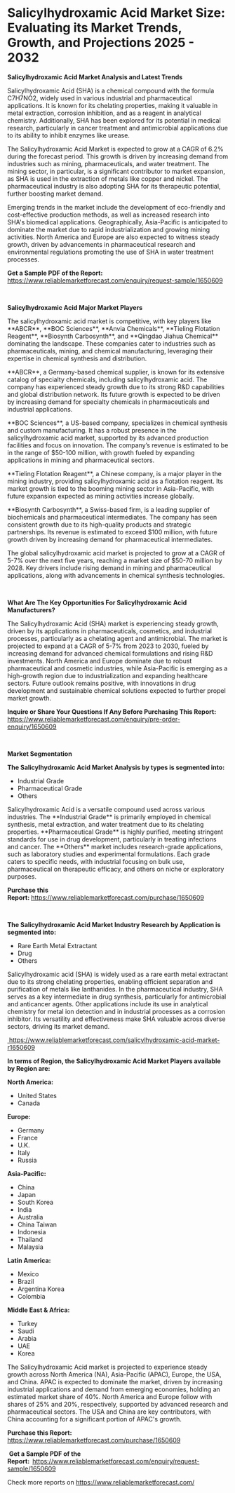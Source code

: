 <p><h1>Salicylhydroxamic Acid Market Size: Evaluating its Market Trends, Growth, and Projections 2025 - 2032</h1></p><p><strong>Salicylhydroxamic Acid Market Analysis and Latest Trends</strong></p>
<p><p>Salicylhydroxamic Acid (SHA) is a chemical compound with the formula C7H7NO2, widely used in various industrial and pharmaceutical applications. It is known for its chelating properties, making it valuable in metal extraction, corrosion inhibition, and as a reagent in analytical chemistry. Additionally, SHA has been explored for its potential in medical research, particularly in cancer treatment and antimicrobial applications due to its ability to inhibit enzymes like urease.</p><p>The Salicylhydroxamic Acid Market is expected to grow at a CAGR of 6.2% during the forecast period. This growth is driven by increasing demand from industries such as mining, pharmaceuticals, and water treatment. The mining sector, in particular, is a significant contributor to market expansion, as SHA is used in the extraction of metals like copper and nickel. The pharmaceutical industry is also adopting SHA for its therapeutic potential, further boosting market demand.</p><p>Emerging trends in the market include the development of eco-friendly and cost-effective production methods, as well as increased research into SHA's biomedical applications. Geographically, Asia-Pacific is anticipated to dominate the market due to rapid industrialization and growing mining activities. North America and Europe are also expected to witness steady growth, driven by advancements in pharmaceutical research and environmental regulations promoting the use of SHA in water treatment processes.</p></p>
<p><strong>Get a Sample PDF of the Report:&nbsp;</strong> <a href="https://www.reliablemarketforecast.com/enquiry/request-sample/1650609?utm_campaign=2251&utm_medium=2&utm_source=Github&utm_content=ia&utm_term=25012025&utm_id=salicylhydroxamic-acid">https://www.reliablemarketforecast.com/enquiry/request-sample/1650609</a></p>
<p>&nbsp;</p>
<p><strong>Salicylhydroxamic Acid Major Market Players</strong></p>
<p><p>The salicylhydroxamic acid market is competitive, with key players like **ABCR**, **BOC Sciences**, **Anvia Chemicals**, **Tieling Flotation Reagent**, **Biosynth Carbosynth**, and **Qingdao Jiahua Chemical** dominating the landscape. These companies cater to industries such as pharmaceuticals, mining, and chemical manufacturing, leveraging their expertise in chemical synthesis and distribution.</p><p>**ABCR**, a Germany-based chemical supplier, is known for its extensive catalog of specialty chemicals, including salicylhydroxamic acid. The company has experienced steady growth due to its strong R&D capabilities and global distribution network. Its future growth is expected to be driven by increasing demand for specialty chemicals in pharmaceuticals and industrial applications.</p><p>**BOC Sciences**, a US-based company, specializes in chemical synthesis and custom manufacturing. It has a robust presence in the salicylhydroxamic acid market, supported by its advanced production facilities and focus on innovation. The company’s revenue is estimated to be in the range of $50-100 million, with growth fueled by expanding applications in mining and pharmaceutical sectors.</p><p>**Tieling Flotation Reagent**, a Chinese company, is a major player in the mining industry, providing salicylhydroxamic acid as a flotation reagent. Its market growth is tied to the booming mining sector in Asia-Pacific, with future expansion expected as mining activities increase globally.</p><p>**Biosynth Carbosynth**, a Swiss-based firm, is a leading supplier of biochemicals and pharmaceutical intermediates. The company has seen consistent growth due to its high-quality products and strategic partnerships. Its revenue is estimated to exceed $100 million, with future growth driven by increasing demand for pharmaceutical intermediates.</p><p>The global salicylhydroxamic acid market is projected to grow at a CAGR of 5-7% over the next five years, reaching a market size of $50-70 million by 2028. Key drivers include rising demand in mining and pharmaceutical applications, along with advancements in chemical synthesis technologies.</p></p>
<p>&nbsp;</p>
<p><strong>What Are The Key Opportunities For Salicylhydroxamic Acid Manufacturers?</strong></p>
<p><p>The Salicylhydroxamic Acid (SHA) market is experiencing steady growth, driven by its applications in pharmaceuticals, cosmetics, and industrial processes, particularly as a chelating agent and antimicrobial. The market is projected to expand at a CAGR of 5-7% from 2023 to 2030, fueled by increasing demand for advanced chemical formulations and rising R&D investments. North America and Europe dominate due to robust pharmaceutical and cosmetic industries, while Asia-Pacific is emerging as a high-growth region due to industrialization and expanding healthcare sectors. Future outlook remains positive, with innovations in drug development and sustainable chemical solutions expected to further propel market growth.</p></p>
<p><strong>Inquire or Share Your Questions If Any Before Purchasing This Report:</strong> <a href="https://www.reliablemarketforecast.com/enquiry/pre-order-enquiry/1650609?utm_campaign=2251&utm_medium=2&utm_source=Github&utm_content=ia&utm_term=25012025&utm_id=salicylhydroxamic-acid">https://www.reliablemarketforecast.com/enquiry/pre-order-enquiry/1650609</a></p>
<p>&nbsp;</p>
<p><strong>Market Segmentation</strong></p>
<p><strong>The Salicylhydroxamic Acid Market Analysis by types is segmented into:</strong></p>
<p><ul><li>Industrial Grade</li><li>Pharmaceutical Grade</li><li>Others</li></ul></p>
<p><p>Salicylhydroxamic Acid is a versatile compound used across various industries. The **Industrial Grade** is primarily employed in chemical synthesis, metal extraction, and water treatment due to its chelating properties. **Pharmaceutical Grade** is highly purified, meeting stringent standards for use in drug development, particularly in treating infections and cancer. The **Others** market includes research-grade applications, such as laboratory studies and experimental formulations. Each grade caters to specific needs, with industrial focusing on bulk use, pharmaceutical on therapeutic efficacy, and others on niche or exploratory purposes.</p></p>
<p><strong>Purchase this Report:&nbsp;</strong><a href="https://www.reliablemarketforecast.com/purchase/1650609?utm_campaign=2251&utm_medium=2&utm_source=Github&utm_content=ia&utm_term=25012025&utm_id=salicylhydroxamic-acid">https://www.reliablemarketforecast.com/purchase/1650609</a></p>
<p>&nbsp;</p>
<p><strong>The Salicylhydroxamic Acid Market Industry Research by Application is segmented into:</strong></p>
<p><ul><li>Rare Earth Metal Extractant</li><li>Drug</li><li>Others</li></ul></p>
<p><p>Salicylhydroxamic acid (SHA) is widely used as a rare earth metal extractant due to its strong chelating properties, enabling efficient separation and purification of metals like lanthanides. In the pharmaceutical industry, SHA serves as a key intermediate in drug synthesis, particularly for antimicrobial and anticancer agents. Other applications include its use in analytical chemistry for metal ion detection and in industrial processes as a corrosion inhibitor. Its versatility and effectiveness make SHA valuable across diverse sectors, driving its market demand.</p></p>
<p><a href="https://www.reliablemarketforecast.com/salicylhydroxamic-acid-market-r1650609?utm_campaign=2251&utm_medium=2&utm_source=Github&utm_content=ia&utm_term=25012025&utm_id=salicylhydroxamic-acid">&nbsp;https://www.reliablemarketforecast.com/salicylhydroxamic-acid-market-r1650609</a></p>
<p><strong>In terms of Region, the Salicylhydroxamic Acid Market Players available by Region are:</strong></p>
<p>
    <p> <strong> North America: </strong>
        <ul>
            <li>United States</li>
            <li>Canada</li>
        </ul>
        </p> 
    <p> <strong> Europe: </strong>
        <ul>
            <li>Germany</li>
            <li>France</li>
            <li>U.K.</li>
            <li>Italy</li>
            <li>Russia</li>
        </ul>
        </p> 
    <p> <strong> Asia-Pacific: </strong>
        <ul>
            <li>China</li>
            <li>Japan</li>
            <li>South Korea</li>
            <li>India</li>
            <li>Australia</li>
            <li>China Taiwan</li>
            <li>Indonesia</li>
            <li>Thailand</li>
            <li>Malaysia</li>
        </ul>
        </p> 
    <p> <strong> Latin America: </strong>
        <ul>
            <li>Mexico</li>
            <li>Brazil</li>
            <li>Argentina Korea</li>
            <li>Colombia</li>
        </ul>
        </p> 
    <p> <strong> Middle East & Africa: </strong>
        <ul>
            <li>Turkey</li>
            <li>Saudi</li>
            <li>Arabia</li>
            <li>UAE</li>
            <li>Korea</li>
        </ul>
    </p>
    </p>
<p><p>The Salicylhydroxamic Acid market is projected to experience steady growth across North America (NA), Asia-Pacific (APAC), Europe, the USA, and China. APAC is expected to dominate the market, driven by increasing industrial applications and demand from emerging economies, holding an estimated market share of 40%. North America and Europe follow with shares of 25% and 20%, respectively, supported by advanced research and pharmaceutical sectors. The USA and China are key contributors, with China accounting for a significant portion of APAC's growth.</p></p>
<p><strong>Purchase this Report: </strong><a href="https://www.reliablemarketforecast.com/purchase/1650609?utm_campaign=2251&utm_medium=2&utm_source=Github&utm_content=ia&utm_term=25012025&utm_id=salicylhydroxamic-acid">https://www.reliablemarketforecast.com/purchase/1650609</a></p>
<p>&nbsp;<strong>Get a Sample PDF of the Report:&nbsp;&nbsp;</strong><a href="https://www.reliablemarketforecast.com/enquiry/request-sample/1650609?utm_campaign=2251&utm_medium=2&utm_source=Github&utm_content=ia&utm_term=25012025&utm_id=salicylhydroxamic-acid">https://www.reliablemarketforecast.com/enquiry/request-sample/1650609</a></p>
<p><strong></strong></p>
<p>Check more reports on <a href="https://www.reliablemarketforecast.com/?utm_campaign=2251&utm_medium=2&utm_source=Github&utm_content=ia&utm_term=25012025&utm_id=salicylhydroxamic-acid">https://www.reliablemarketforecast.com/</a></p>